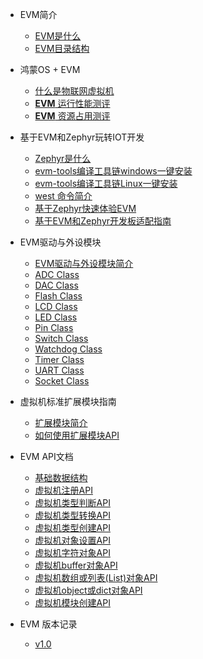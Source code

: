 * EVM简介

  * [EVM是什么](zh-cn/evm_what.md)
  * [EVM目录结构](zh-cn/evm_architecture.md)

* 鸿蒙OS + EVM
  * [什么是物联网虚拟机](zh-cn/iot-virtual-machine.md)
  <!-- * [鸿蒙OS的js框架解读](zh-cn/evm_what.md) -->
  * [**EVM** 运行性能测评](zh-cn/evm_hmos_performance.md)
  * [**EVM** 资源占用测评 ](zh-cn/evm_hmos_flashsram.md)

* 基于EVM和Zephyr玩转IOT开发

  * [Zephyr是什么](zh-cn/zephyr.md)
  * [evm-tools编译工具链windows一键安装](zh-cn/evm_tools_windows.md)
  * [evm-tools编译工具链Linux一键安装](zh-cn/evm_tools_linux.md)
  * [west 命令简介](zh-cn/zephyr_west.md)
  * [基于Zephyr快速体验EVM](zh-cn/evm_zephyr.md)
  * [基于EVM和Zephyr开发板适配指南](zh-cn/evm_zephyr_boards.md)

* EVM驱动与外设模块
  * [EVM驱动与外设模块简介](zh-cn/evm_drivers_module.md)
  * [ADC Class](zh-cn/evm_class_adc.md)
  * [DAC Class](zh-cn/evm_class_dac.md)
  * [Flash Class](zh-cn/evm_class_flash.md)
  * [LCD Class](zh-cn/evm_class_lcd.md)
  * [LED Class](zh-cn/evm_class_led.md)
  * [Pin Class](zh-cn/evm_class_pin.md)
  <!-- * [RTC Class](zh-cn/evm_class_rtc.md) -->
  * [Switch Class](zh-cn/evm_class_switch.md)
  * [Watchdog Class](zh-cn/evm_class_watchdog.md)
  * [Timer Class](zh-cn/evm_class_timer.md)
  * [UART Class](zh-cn/evm_class_uart.md)
  * [Socket Class](zh-cn/evm_class_socket.md)

* 虚拟机标准扩展模块指南

  * [扩展模块简介](zh-cn/evm_module.md)
  * [如何使用扩展模块API](zh-cn/evm_module_api.md)

* EVM API文档

  * [基础数据结构](zh-cn/evm_data_structure.md)
  * [虚拟机注册API](zh-cn/evm_register_apis.md)
  * [虚拟机类型判断API](zh-cn/evm_basic_apis_is.md)
  * [虚拟机类型转换API](zh-cn/evm_basic_apis_2.md)
  * [虚拟机类型创建API](zh-cn/evm_basic_apis_mk.md)
  * [虚拟机对象设置API](zh-cn/evm_basic_apis_set.md)
  * [虚拟机字符对象API](zh-cn/evm_basic_apis_string.md)
  * [虚拟机buffer对象API](zh-cn/evm_basic_apis_buffer.md)
  * [虚拟机数组或列表(List)对象API](zh-cn/evm_basic_apis_list.md)
  * [虚拟机object或dict对象API](zh-cn/evm_basic_apis_dict.md)
  * [虚拟机模块创建API](zh-cn/evm_basic_apis_native.md)

* EVM 版本记录

  * [v1.0](zh-cn/evm_v1.0.md)

